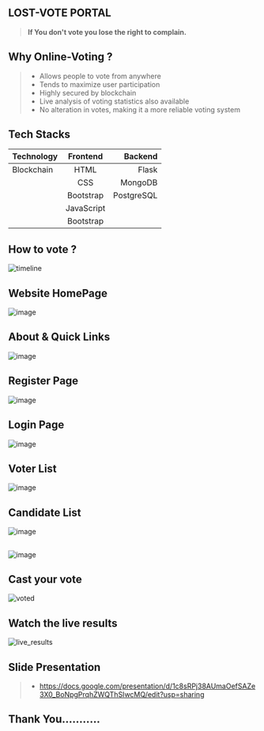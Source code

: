 ## LOST-VOTE PORTAL
> **If You don't vote you lose the right to complain.**

## Why Online-Voting ?
>- Allows people to vote from anywhere
>- Tends to maximize user participation
>- Highly secured by blockchain
>- Live analysis of voting statistics also available
>- No alteration in votes, making it a more reliable voting system
## Tech Stacks 
| Technology  |  Frontend  |  Backend  |
|-------------|:----------:|----------:|
| Blockchain  | HTML       | Flask     |
|             | CSS        | MongoDB   |
|             | Bootstrap  | PostgreSQL|
|             | JavaScript |           |
|             | Bootstrap  |           |

## How to vote ?
![timeline](https://user-images.githubusercontent.com/57187745/96223391-71eb4380-0fab-11eb-85a8-b5e5c967dd2a.png)

## Website HomePage
![image](https://user-images.githubusercontent.com/62868878/99103794-222d8580-2606-11eb-8c8e-2b2074bdcfcc.png)
## About & Quick Links
![image](https://user-images.githubusercontent.com/62868878/99104022-6a4ca800-2606-11eb-97fa-b9a55e9ba123.png)

## Register Page
![image](https://user-images.githubusercontent.com/62868878/99104140-9a944680-2606-11eb-87ed-274a170d9c07.png)

## Login Page
![image](https://user-images.githubusercontent.com/62868878/99104245-c6173100-2606-11eb-910f-7c298deb26a0.png)

## Voter List
![image](https://user-images.githubusercontent.com/62868878/99104473-0a0a3600-2607-11eb-96c1-fe408bc30b23.png)
## Candidate List
![image](https://user-images.githubusercontent.com/62868878/99104574-2ad28b80-2607-11eb-8fbf-4e555be0b255.png)
## 
![image](https://user-images.githubusercontent.com/62868878/99104659-48075a00-2607-11eb-97fa-05655054e231.png)



## Cast your vote
![voted](https://user-images.githubusercontent.com/57187745/96224703-a06a1e00-0fad-11eb-8734-86c4a408bbb5.png)

## Watch the live results
![live_results](https://user-images.githubusercontent.com/57187745/96224865-d9a28e00-0fad-11eb-8053-568f0a54cfb6.png)


##  Slide Presentation
>- https://docs.google.com/presentation/d/1c8sRPj38AUmaOefSAZe3X0_BoNpgPrqhZWQThSIwcMQ/edit?usp=sharing

## Thank You...........
